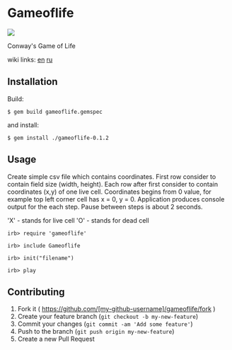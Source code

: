# Gameoflife

<a href="https://codeclimate.com/github/etxzay/gameoflife"><img src="https://codeclimate.com/github/etxzay/gameoflife/badges/gpa.svg" /></a>

Conway's Game of Life

wiki links: <a href="https://en.wikipedia.org/wiki/Conway%27s_Game_of_Life">en</a> <a href="https://ru.wikipedia.org/wiki/%D0%96%D0%B8%D0%B7%D0%BD%D1%8C_(%D0%B8%D0%B3%D1%80%D0%B0)">ru</a>

## Installation

Build:

    $ gem build gameoflife.gemspec

and install:

    $ gem install ./gameoflife-0.1.2

## Usage

Create simple csv file which contains coordinates. First row consider to contain field size (width, height). Each row after first consider to contain coordinates (x,y) of one live cell. Coordinates begins from 0 value, for example top left corner cell has x = 0, y = 0. 
Application produces console output for the each step. Pause between steps is about 2 seconds.

'X' - stands for live cell
'O' - stands for dead cell

`irb> require 'gameoflife'`

`irb> include Gameoflife`

`irb> init("filename")`

`irb> play`



## Contributing

1. Fork it ( https://github.com/[my-github-username]/gameoflife/fork )
2. Create your feature branch (`git checkout -b my-new-feature`)
3. Commit your changes (`git commit -am 'Add some feature'`)
4. Push to the branch (`git push origin my-new-feature`)
5. Create a new Pull Request
